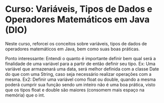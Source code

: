 # Curso: Variáveis, Tipos de Dados e Operadores Matemáticos em Java (DIO)

Neste curso, reforcei os conceitos sobre variáveis, tipos de dados de operadores matemáticos em Java, bem como suas boas práticas.

Ponto interessante: Entendi o quanto é importante definir bem qual será a finalidade de uma variável para a partir de então definir seu tipo.
Ex: Uma variável que armazenará uma data, será melhor definida com a classe Date do que com uma String, caso seja necessário realizar operações com a mesma.
Ex2: Definir uma variável como float ou double, quando a mesma poderá cumprir sua função sendo um inteiro não é uma boa prática, visto que os tipos float e double são maiores (consomem mais espaço na memória) que o int.

